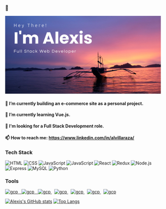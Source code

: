 ###  👋

![cover](https://github.com/alvillaraza/alvillaraza/blob/main/images/github-banner.jpeg)

#### 🔭 I’m currently building an e-commerce site as a personal project.
#### 🌱 I’m currently learning Vue.js.
#### 💬 I'm looking for a Full Stack Development role.
#### 📫 How to reach me: https://www.linkedin.com/in/alvillaraza/

###  Tech Stack
![HTML](https://img.shields.io/badge/code-HTML-informational?style=flat&logo=HTML5&logoColor=white&color=blueviolet) ![CSS](https://img.shields.io/badge/code-CSS-informational?style=flat&logo=CSS3&logoColor=white&color=blueviolet) ![JavaScript](https://img.shields.io/badge/code-Javascript-informational?style=flat&logo=Javascript&logoColor=white&color=blueviolet) ![JavaScript](https://img.shields.io/badge/code-Javascript-informational?style=flat&logo=Javascript&logoColor=white&color=blueviolet) ![React](https://img.shields.io/badge/code-React-informational?style=flat&logo=React&logoColor=white&color=blueviolet) ![Redux](https://img.shields.io/badge/code-Redux-informational?style=flat&logo=Redux&logoColor=white&color=blueviolet) ![Node.js](https://img.shields.io/badge/code-Node.js-informational?style=flat&logo=Node.js&logoColor=white&color=blueviolet) ![Express](https://img.shields.io/badge/code-Express-informational?style=flat&logo=Express&logoColor=white&color=blueviolet) ![MySQL](https://img.shields.io/badge/code-MySQL-informational?style=flat&logo=MySQL&logoColor=white&color=blueviolet) ![Python](https://img.shields.io/badge/code-Python-informational?style=flat&logo=Python&logoColor=white&color=blueviolet)
   
### Tools
<p>
   <a href="https://git-scm.com/" target="_blank"> <img src="https://www.vectorlogo.zone/logos/git-scm/git-scm-icon.svg" alt="gcp" width="40" height="40"/>  &nbsp
   <a href="https://github.com/cearc-sara" target="_blank"> <img src="https://www.vectorlogo.zone/logos/github/github-icon.svg" alt="gcp" width="40" height="40"/>   &nbsp
   <a href="https://visualstudio.microsoft.com/" target="_blank"> <img src="https://www.vectorlogo.zone/logos/visualstudio_code/visualstudio_code-icon.svg" alt="gcp" width="40" height="40"/> </a>  &nbsp
   <a href="https://www.heroku.com/" target="_blank"> <img src="https://www.vectorlogo.zone/logos/heroku/heroku-icon.svg" alt="gcp" width="40" height="40"/> </a>   &nbsp
   <a href="https://www.netlify.com/" target="_blank"> <img src="https://www.vectorlogo.zone/logos/netlify/netlify-icon.svg" alt="gcp" width="40" height="40"/> </a>  &nbsp
   <a href="https://www.postman.com/" target="_blank"> <img src="https://www.vectorlogo.zone/logos/getpostman/getpostman-icon.svg" alt="gcp" width="40" height="40"/> </a>  &nbsp
   <a href="https://aws.amazon.com/free/?trk=ps_a134p000006pkmzAAA&trkCampaign=acq_paid_search_brand&sc_channel=ps&sc_campaign=acquisition_US&sc_publisher=Bing&sc_category=core-main&sc_country=US&sc_geo=NAMER&sc_outcome=acq&sc_detail=aws&sc_content=Brand_Core_aws_e&sc_matchtype=e&sc_segment=&sc_medium=ACQ-P|PS-BI|Brand|Desktop|SU|Core-Main|Core|US|EN|Text&s_kwcid=AL!4422!10!71056092058919!71056537922248&s_kwcid=AL!4422!10!71056092058919!71056537922248&ef_id=0fc61cc14b6519da82c07c93d1f6d155:G:s&all-free-tier.sort-by=item.additionalFields.SortRank&all-free-tier.sort-order=asc" target="_blank"> <img src="https://www.vectorlogo.zone/logos/amazon_aws/amazon_aws-icon.svg" alt="gcp" width="40" height="40"/> </a> 
   
   </p> 
   
   [![Alexis's GitHub stats](https://github-readme-stats.vercel.app/api?username=alvillaraza)](https://github.com/alvillaraza/github-readme-stats) [![Top Langs](https://github-readme-stats.vercel.app/api/top-langs/?username=alvillaraza&layout=compact)](https://github.com/alvillaraza/github-readme-stats)



<!--
**alvillaraza/alvillaraza** is a ✨ _special_ ✨ repository because its `README.md` (this file) appears on your GitHub profile.

Here are some ideas to get you started:

- 🔭 I’m currently working on ...
- 🌱 I’m currently learning ...
- 👯 I’m looking to collaborate on ...
- 🤔 I’m looking for help with ...
- 💬 Ask me about ...
- 📫 How to reach me: ...
- 😄 Pronouns: ...
- ⚡ Fun fact: ...
-->
